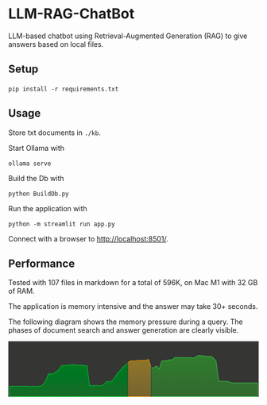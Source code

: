 # LLM-RAG-ChatBot

LLM-based chatbot using Retrieval-Augmented Generation (RAG) to give answers based on local files.

## Setup

`pip install -r requirements.txt`

## Usage

Store txt documents in `./kb`.

Start Ollama with

```shell
ollama serve
```

Build the Db with

```shell
python BuildDb.py
```

Run the application with

```shell
python -m streamlit run app.py
```

Connect with a browser to [http://localhost:8501/](http://localhost:8501/).

## Performance

Tested with 107 files in markdown for a total of 596K, on Mac M1 with 32 GB of RAM.

The application is memory intensive and the answer may take 30+ seconds.

The following diagram shows the memory pressure during a query. The phases of document search and answer generation are clearly visible.

![memory pressure](docs/img/memory.png)